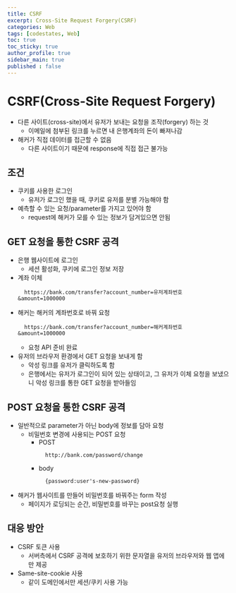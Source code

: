 ```yaml
---
title: CSRF
excerpt: Cross-Site Request Forgery(CSRF)
categories: Web
tags: [codestates, Web]
toc: true
toc_sticky: true
author_profile: true
sidebar_main: true
published : false
---
```


# CSRF(Cross-Site Request Forgery)
- 다른 사이트(cross-site)에서 유저가 보내는 요청을 조작(forgery) 하는 것
  - 이메일에 첨부된 링크를 누르면 내 은행계좌의 돈이 빠져나감
- 해커가 직접 데이터를 접근할 수 없음
  - 다른 사이트이기 때문에 response에 직접 접근 불가능

## 조건
  - 쿠키를 사용한 로그인
    - 유저가 로그인 했을 때, 쿠키로 유저를 분별 가능해야 함
  - 예측할 수 있는 요청/parameter를 가지고 있어야 함
    - request에 해커가 모를 수 있는 정보가 담겨있으면 안됨

## GET 요청을 통한 CSRF 공격
- 은행 웹사이트에 로그인
  - 세션 활성화, 쿠키에 로그인 정보 저장
- 계좌 이체
  ```
    https://bank.com/transfer?account_number=유저계좌번호&amount=1000000
  ```
- 해커는 해커의 계좌번호로 바꿔 요청
  ```
    https://bank.com/transfer?account_number=해커계좌번호&amount=1000000
  ```
  - 요청 API 준비 완료
- 유저의 브라우저 환경에서 GET 요청을 보내게 함
  - 악성 링크를 유저가 클릭하도록 함
  - 은행에서는 유저가 로그인이 되어 있는 상태이고, 그 유저가 이체 요청을 보냈으니 악성 링크를 통한 GET 요청을 받아들임

## POST 요청을 통한 CSRF 공격
- 일반적으로 parameter가 아닌 body에 정보를 담아 요청
  - 비밀번호 변경에 사용되는 POST 요청
    - POST
      ```
        http://bank.com/password/change
      ```
    - body
      ```
        {password:user's-new-password}
      ```
- 해커가 웹사이트를 만들어 비밀번호를 바꿔주는 form 작성
  - 페이지가 로딩되는 순간, 비밀번호를 바꾸는 post요청 실행 

## 대응 방안
- CSRF 토큰 사용
  - 서버측에서 CSRF 공격에 보호하기 위한 문자열을 유저의 브라우저와 웹 앱에만 제공
- Same-site-cookie 사용
  - 같이 도메인에서만 세션/쿠키 사용 가능